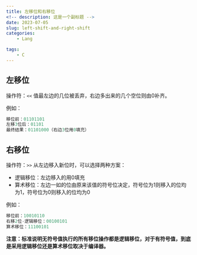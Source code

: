 ```yaml
---
title: 左移位和右移位
<!-- description: 这是一个副标题 -->
date: 2023-07-05
slug: left-shift-and-right-shift
categories:
    - Lang

tags:
    - C
---
```


## 左移位

操作符：`<<`
值最左边的几位被丢弃，右边多出来的几个空位则由0补齐。

例如：

```c
移位前：01101101
左移3位后：01101          
最终结果：01101000（右边3位用0填充）
```

## 右移位

操作符：`>>`
从左边移入新位时，可以选择两种方案：

- 逻辑移位：左边移入的用0填充
- 算术移位：左边一如的位由原来该值的符号位决定，符号位为1则移入的位均为1，符号位为0则移入的位均为0

例如：

```c
移位前：10010110
右移2位-逻辑移位：00100101
算术移位：11100101
```

**注意：标准说明无符号值执行的所有移位操作都是逻辑移位，对于有符号值，到底是采用逻辑移位还是算术移位取决于编译器。**
